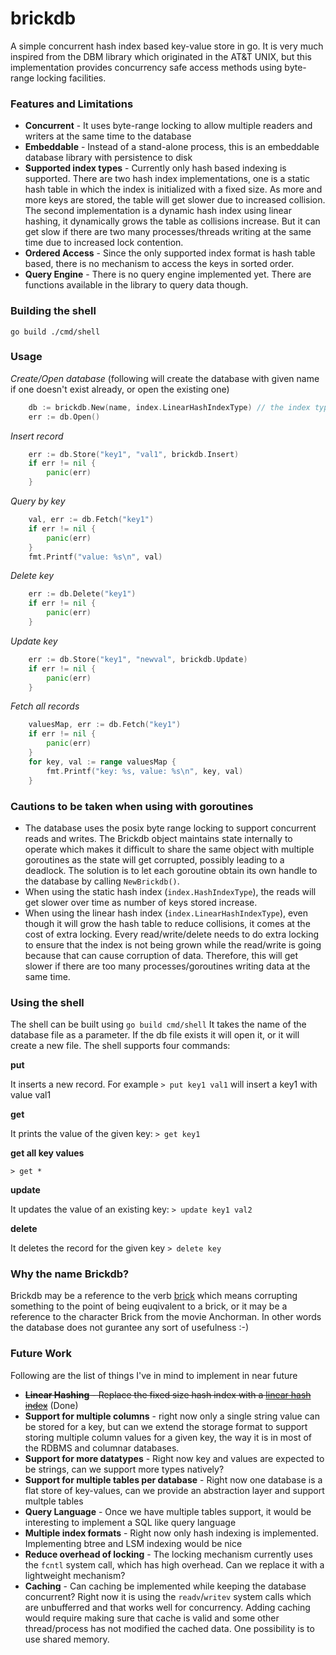 # brickdb
A simple concurrent hash index based key-value store in go. It is very much inspired from the DBM library which originated in the AT&T UNIX, but this implementation provides concurrency safe access methods using byte-range locking facilities.


### Features and Limitations
- **Concurrent** - It uses byte-range locking to allow multiple readers and writers at the same time to the database
- **Embeddable** - Instead of a stand-alone process, this is an embeddable database library with persistence to disk
- **Supported index types** - Currently only hash based indexing is supported. There are two hash index implementations, one is a static hash table in which the index is initialized with a fixed size. As more and more keys are stored, the table will get slower due to increased collision. The second implementation is a dynamic hash index using linear hashing, it dynamically grows the table as collisions increase. But it can get slow if there are two many processes/threads writing at the same time due to increased lock contention.
- **Ordered Access** - Since the only supported index format is hash table based, there is no mechanism to access the keys in sorted order.
- **Query Engine** - There is no query engine implemented yet. There are functions available in the library to query data though.

### Building the shell
`go build ./cmd/shell`

### Usage

*Create/Open database*
(following will create the database with given name if one doesn't exist already, or open the existing one)
```go
	db := brickdb.New(name, index.LinearHashIndexType) // the index type is index.HashIndexType which is static hash table
	err := db.Open()
```

*Insert record*
```go
	err := db.Store("key1", "val1", brickdb.Insert)
	if err != nil {
		panic(err)
	}
```

*Query by key*
```go
	val, err := db.Fetch("key1")
	if err != nil {
		panic(err)
	}
	fmt.Printf("value: %s\n", val)
```

*Delete key*
```go
	err := db.Delete("key1")
	if err != nil {
		panic(err)
	}
```

*Update key*
```go
	err := db.Store("key1", "newval", brickdb.Update)
	if err != nil {
		panic(err)
	}
```

*Fetch all records*
```go
	valuesMap, err := db.Fetch("key1")
	if err != nil {
		panic(err)
	}
	for key, val := range valuesMap {
		fmt.Printf("key: %s, value: %s\n", key, val)
	}

```
### Cautions to be taken when using with goroutines
- The database uses the posix byte range locking to support concurrent reads and writes. The Brickdb object maintains state internally to operate which makes it difficult to share the same object with multiple goroutines as the state will get corrupted, possibly leading to a deadlock. The solution is to let each goroutine obtain its own handle to the database by calling `NewBrickdb()`.
- When using the static hash index (`index.HashIndexType`), the reads will get slower over time as number of keys stored increase.
- When using the linear hash index (`index.LinearHashIndexType`), even though it will grow the hash table to reduce collisions, it comes at the cost of extra locking. Every read/write/delete needs to do extra locking to ensure that the index is not being grown while the read/write is going because that can cause corruption of data. Therefore, this will get slower if there are too many processes/goroutines writing data at the same time.


### Using the shell
The shell can be built using `go build cmd/shell`
It takes the name of the database file as a parameter. If the db file exists it will open it, or it will create a new file.
The shell supports four commands:

**put**

It inserts a new record. For example
`> put key1 val1` 
will insert a key1 with value val1

**get**

It prints the value of the given key:
`> get key1`

**get all key values**

`> get *`

**update**

It updates the value of an existing key:
`> update key1 val2`

**delete**

It deletes the record for the given key
`> delete key`

### Why the name Brickdb?
Brickdb may be a reference to the verb [brick](https://en.wikipedia.org/wiki/Brick_(electronics)) which means corrupting something to the point of being euqivalent to a brick, or it may be a reference to the character Brick from the movie Anchorman. In other words the database does not gurantee any sort of usefulness :-)

### Future Work
Following are the list of things I've in mind to implement in near future
- ~~**Linear Hashing** - Replace the fixed size hash index with a [linear hash index](https://en.wikipedia.org/wiki/Linear_hashing)~~ (Done)
- **Support for multiple columns** - right now only a single string value can be stored for a key, but can we extend the storage format to support storing multiple column values for a given key, the way it is in most of the RDBMS and columnar databases.
- **Support for more datatypes** - Right now key and values are expected to be strings, can we support more types natively?
- **Support for multiple tables per database** - Right now one database is a flat store of key-values, can we provide an abstraction layer and support multple tables
- **Query Language** - Once we have multiple tables support, it would be interesting to implement a SQL like query language
- **Multiple index formats** - Right now only hash indexing is implemented. Implementing btree and LSM indexing would be nice
- **Reduce overhead of locking** - The locking mechanism currently uses the `fcntl` system call, which has high overhead. Can we replace it with a lightweight mechanism?
- **Caching** - Can caching be implemented while keeping the database concurrent? Right now it is using the `readv`/`writev` system calls which are unbufferred and that works well for concurrency. Adding caching would require making sure that cache is valid and some other thread/process has not modified the cached data.
One possibility is to use shared memory.
